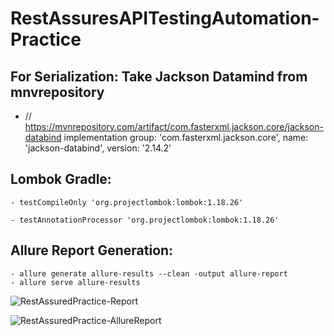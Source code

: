 # RestAssuresAPITestingAutomation-Practice


## For Serialization: Take Jackson Datamind from mnvrepository
-    // https://mvnrepository.com/artifact/com.fasterxml.jackson.core/jackson-databind
    implementation group: 'com.fasterxml.jackson.core', name: 'jackson-databind', version: '2.14.2'

## Lombok Gradle: 
	- testCompileOnly 'org.projectlombok:lombok:1.18.26'
	       
	- testAnnotationProcessor 'org.projectlombok:lombok:1.18.26'

## Allure Report Generation: 
	- allure generate allure-results --clean -output allure-report
	- allure serve allure-results


![RestAssuredPractice-Report](https://user-images.githubusercontent.com/83439797/225222812-c62947f3-9934-4d91-b183-63ff99998167.PNG)



![RestAssuredPractice-AllureReport](https://user-images.githubusercontent.com/83439797/225222848-b11617c3-895e-422f-9fc1-30743b6916a8.PNG)

